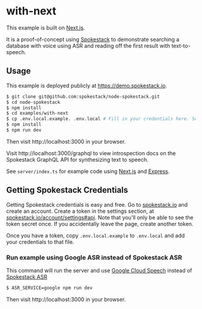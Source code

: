 # with-next

This example is built on [Next.js](https://github.com/zeit/next.js).

It is a proof-of-concept using [Spokestack](../../) to demonstrate
searching a database with voice using ASR and reading off the first result with text-to-speech.

## Usage

This example is deployed publicly at https://demo.spokestack.io.

```bash
$ git clone git@github.com:spokestack/node-spokestack.git
$ cd node-spokestack
$ npm install
$ cd examples/with-next
$ cp .env.local.example. .env.local # Fill in your credentials here. See "Getting Spokestack Credentials" below.
$ npm install
$ npm run dev
```

Then visit http://localhost:3000 in your browser.

Visit http://localhost:3000/graphql to view introspection docs on the Spokestack GraphQL API for synthesizing text to speech.

See `server/index.ts` for example code using [Next.js][next] and [Express][express].

## Getting Spokestack Credentials

Getting Spokestack credentials is easy and free. Go to [spokestack.io](https://spokestack.io) and create an account. Create a token in the settings section, at [spokestack.io/account/settings#api](https://spokestack.io/account/settings#api). Note that you'll only be able to see the token secret once. If you accidentally leave the page, create another token.

Once you have a token, copy `.env.local.example` to `.env.local` and add your credentials to that file.

### Run example using Google ASR instead of Spokestack ASR

This command will run the server and use [Google Cloud Speech][google] instead of [Spokestack ASR][spokestack]

```bash
$ ASR_SERVICE=google npm run dev
```

Then visit http://localhost:3000 in your browser.

[next]: https://github.com/zeit/next.js
[express]: https://expressjs.com/
[google]: https://cloud.google.com/speech-to-text/
[spokestack]: https://www.spokestack.io/docs/concepts/asr
